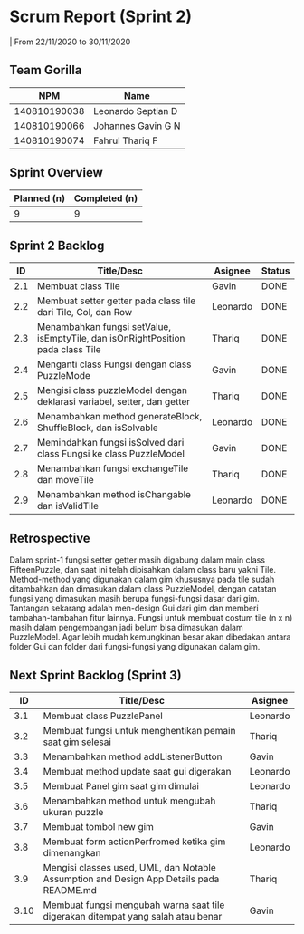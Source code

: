 # Scrum Report (Sprint 2)
| From 22/11/2020 to 30/11/2020

## Team Gorilla
| NPM           | Name        |
| ------------- |-------------|
| 140810190038  | Leonardo Septian D    |
| 140810190066  | Johannes Gavin G N    |
| 140810190074  | Fahrul Thariq F       |

## Sprint Overview
| Planned (n)   | Completed (n) |
| ------------- |-------------- |
| 9             | 9             |

## Sprint 2 Backlog

| ID  | Title/Desc | Asignee | Status |
| --- | ---------- | ------- | ------ |
| 2.1 | Membuat class Tile  | Gavin |  DONE |
| 2.2 | Membuat setter getter pada class tile dari Tile, Col, dan Row |  Leonardo| DONE  |
| 2.3 | Menambahkan fungsi setValue, isEmptyTile, dan isOnRightPosition pada class Tile | Thariq |  DONE  |
| 2.4 | Menganti class Fungsi dengan class PuzzleMode | Gavin |  DONE  |
| 2.5 | Mengisi class puzzleModel dengan deklarasi variabel, setter, dan getter | Thariq |  DONE  |
| 2.6 | Menambahkan method generateBlock, ShuffleBlock, dan isSolvable | Leonardo |  DONE  |
| 2.7 | Memindahkan fungsi isSolved dari class Fungsi ke class PuzzleModel | Gavin |  DONE  |
| 2.8 | Menambahkan fungsi exchangeTile dan moveTile | Thariq |  DONE  |
| 2.9 | Menambahkan method isChangable dan isValidTile | Leonardo |  DONE  |

## Retrospective 

Dalam sprint-1 fungsi setter getter masih digabung dalam main class FifteenPuzzle, dan saat ini telah dipisahkan dalam class baru yakni Tile. Method-method yang digunakan dalam gim khususnya pada tile sudah ditambahkan dan dimasukan dalam class PuzzleModel, dengan catatan fungsi yang dimasukan masih berupa fungsi-fungsi dasar dari gim. Tantangan sekarang adalah men-design Gui dari gim dan memberi tambahan-tambahan fitur lainnya. Fungsi untuk membuat costum tile (n x n) masih dalam pengembangan jadi belum bisa dimasukan dalam PuzzleModel. Agar lebih mudah kemungkinan besar akan dibedakan antara folder Gui dan folder dari fungsi-fungsi yang digunakan dalam gim.  

## Next Sprint Backlog (Sprint 3)
| ID  | Title/Desc | Asignee | 
| --- | ---------- | ------- | 
| 3.1 |Membuat class PuzzlePanel | Leonardo | 
| 3.2 | Membuat fungsi untuk menghentikan pemain saat gim selesai | Thariq | 
| 3.3 | Menambahkan method addListenerButton | Gavin | 
| 3.4 | Membuat method update saat gui digerakan | Leonardo | 
| 3.5 | Membuat Panel gim saat gim dimulai | Leonardo| 
| 3.6 | Menambahkan method untuk mengubah ukuran puzzle | Thariq | 
| 3.7 | Membuat tombol new gim | Gavin | 
| 3.8 | Membuat form actionPerfromed ketika gim dimenangkan| Leonardo | 
| 3.9 | Mengisi classes used, UML, dan Notable Assumption and Design App Details pada README.md| Thariq | 
| 3.10 | Membuat fungsi mengubah warna saat tile digerakan ditempat yang salah atau benar | Gavin | 